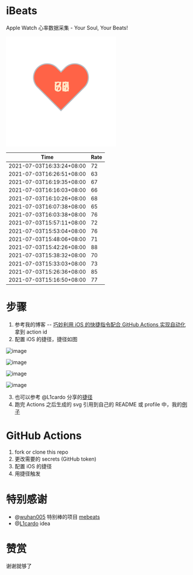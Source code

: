 # iBeats
Apple Watch 心率数据采集 - Your Soul, Your Beats!

![](./files/heart.svg)

<!--START_SECTION:my_heart_rate-->
| Time | Rate | 
 | ---- | ---- | 
| 2021-07-03T16:33:24+08:00 | 72 |
| 2021-07-03T16:26:51+08:00 | 63 |
| 2021-07-03T16:19:35+08:00 | 67 |
| 2021-07-03T16:16:03+08:00 | 66 |
| 2021-07-03T16:10:26+08:00 | 68 |
| 2021-07-03T16:07:38+08:00 | 65 |
| 2021-07-03T16:03:38+08:00 | 76 |
| 2021-07-03T15:57:11+08:00 | 72 |
| 2021-07-03T15:53:04+08:00 | 76 |
| 2021-07-03T15:48:06+08:00 | 71 |
| 2021-07-03T15:42:26+08:00 | 88 |
| 2021-07-03T15:38:32+08:00 | 70 |
| 2021-07-03T15:33:03+08:00 | 73 |
| 2021-07-03T15:26:36+08:00 | 85 |
| 2021-07-03T15:16:50+08:00 | 77 |

<!--END_SECTION:my_heart_rate-->

# 步骤
1. 参考我的博客 -- [巧妙利用 iOS 的快捷指令配合 GitHub Actions 实现自动化](https://github.com/yihong0618/gitblog/issues/198) 拿到 action id
2. 配置 iOS 的捷径，捷径如图

![image](https://user-images.githubusercontent.com/15976103/122154218-0db0b480-ce97-11eb-93bb-5aec07c558dc.png)

![image](https://user-images.githubusercontent.com/15976103/122154236-186b4980-ce97-11eb-8e4b-70551a0391ae.png)

![image](https://user-images.githubusercontent.com/15976103/122154268-2d47dd00-ce97-11eb-902e-3acf292265a9.png)

![image](https://user-images.githubusercontent.com/15976103/122174055-fa144680-ceb4-11eb-9be2-3eb83cd516f7.png)

3. 也可以参考 @L1cardo 分享的[捷径](https://www.icloud.com/shortcuts/6ab6047b459c41ad822ad6b94b1c03d4)
4. 跑完 Actions 之后生成的 svg 引用到自己的 README 或 profile 中，我的[例子](https://github.com/yihong0618) 

# GitHub Actions

1. fork or clone this repo
2. 更改需要的 secrets (GitHub token)
3. 配置 iOS 的捷径
4. 用捷径触发

# 特别感谢
- @[wuhan005](https://github.com/wuhan005) 特别棒的项目 [mebeats](https://github.com/wuhan005/mebeats)
- @[L1cardo](https://github.com/L1cardo) idea

# 赞赏
谢谢就够了
